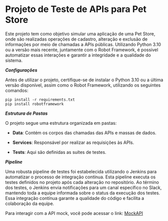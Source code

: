 # Projeto de Teste de APIs para Pet Store

Este projeto tem como objetivo simular uma aplicação de uma Pet Store, onde são realizadas operações de cadastro, alteração e exclusão de informações por meio de chamadas a APIs públicas. Utilizando Python 3.10 ou a versão mais recente, juntamente com o Robot Framework, é possível automatizar essas interações e garantir a integridade e a qualidade do sistema.

***Configurações***

Antes de utilizar o projeto, certifique-se de instalar o Python 3.10 ou a última versão disponível, assim como o Robot Framework, utilizando os seguintes comandos:
```
pip install -r requirements.txt
pip install robotframework
```

***Estrutura de Pastas***

O projeto segue uma estrutura organizada em pastas:

- **Data**: Contém os corpos das chamadas das APIs e massas de dados.
  
- **Services**: Responsável por realizar as requisições às APIs.

- **Tests**: Aqui são definidas as suítes de testes.

***Pipeline***

Uma robusta pipeline de testes foi estabelecida utilizando o Jenkins para automatizar o processo de integração contínua. Esta pipeline executa os testes definidos no projeto após cada alteração no repositório. Ao término dos testes, o Jenkins envia notificações para um canal específico no Slack, mantendo toda a equipe informada sobre o status da execução dos testes. Essa integração contínua garante a qualidade do código e facilita a colaboração da equipe.

Para interagir com a API mock, você pode acessar o link: [MockAPI](https://mockapi.io/projects)

